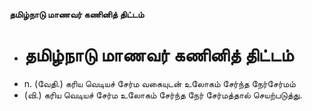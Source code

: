 **தமிழ்நாடு மாணவர் கணினித் திட்டம்**
- # தமிழ்நாடு மாணவர் கணினித் திட்டம்
- n. (வேதி.) கரிய வெடியச் சேர்ம வகையுடன் உலோகம் சேர்ந்த நேர்சேர்மம்
- (வி.) கரிய வெடியச் சேர்ம உலோகம் சேர்ந்த நேர் சேர்மத்தால் செயற்படுத்து.

